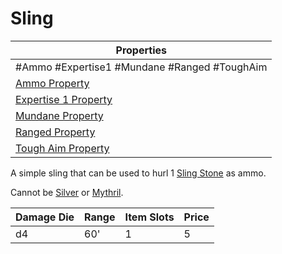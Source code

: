 # Sling

| Properties                                                                 |
| -------------------------------------------------------------------------- |
| #Ammo #Expertise1 #Mundane #Ranged #ToughAim                               |
| [Ammo Property](../Weapon%20Properties/Ammo%20Property.md)                 |
| [Expertise 1 Property](../Weapon%20Properties/Expertise%20X%20Property.md) |
| [Mundane Property](../../../Material%20Properties/Mundane%20Property.md)   |
| [Ranged Property](../Weapon%20Properties/Ranged%20Property.md)             |
| [Tough Aim Property](../Weapon%20Properties/Tough%20Aim%20Property.md)     |
A simple sling that can be used to hurl 1 [Sling Stone](../Ammo/Sling%20Stone.md) as ammo.

Cannot be [Silver](../../../Material%20Properties/Silvered%20Property.md) or [Mythril](../../../Material%20Properties/Mythril%20Property.md).

| Damage Die | Range | Item Slots | Price |
| ---------- | ----- | ---------- | ----- |
| d4         | 60'   | 1          | 5     |
